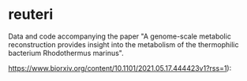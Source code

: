 # reuteri
Data and code accompanying the paper "A genome-scale metabolic reconstruction provides insight into the metabolism of the thermophilic bacterium Rhodothermus marinus".

https://www.biorxiv.org/content/10.1101/2021.05.17.444423v1?rss=1):
